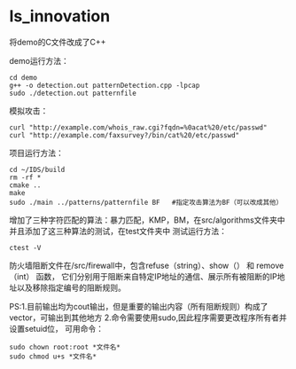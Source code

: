 # Is_innovation
将demo的C文件改成了C++

demo运行方法：
```
cd demo
g++ -o detection.out patternDetection.cpp -lpcap
sudo ./detection.out patternfile
```
模拟攻击：
```
curl "http://example.com/whois_raw.cgi?fqdn=%0acat%20/etc/passwd"
curl "http://example.com/faxsurvey?/bin/cat%20/etc/passwd"
```

项目运行方法：
```
cd ~/IDS/build
rm -rf *
cmake ..
make
sudo ./main ../patterns/patternfile BF   #指定攻击算法为BF（可以改成其他）

```

增加了三种字符匹配的算法：暴力匹配，KMP，BM，在src/algorithms文件夹中
并且添加了这三种算法的测试，在test文件夹中
测试运行方法：
```
ctest -V

```

防火墙阻断文件在/src/firewall中，包含refuse（string）、show（） 和 remove（int） 函数，
它们分别用于阻断来自特定IP地址的通信、展示所有被阻断的IP地址以及移除指定编号的阻断规则。

PS:1.目前输出均为cout输出，但是重要的输出内容（所有阻断规则）构成了vector，可输出到其他地方
   2.命令需要使用sudo,因此程序需要更改程序所有者并设置setuid位，
   可用命令：
   ```
   sudo chown root:root *文件名*
   sudo chmod u+s *文件名*
   ```
